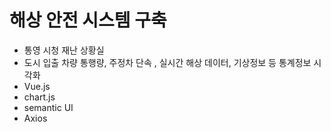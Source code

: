# 해상 안전 시스템 구축 
- 통영 시청 재난 상황실
- 도시 입출 차량 통행량, 주정차 단속 , 실시간 해상 데이터, 기상정보 등 통계정보 시각화
- Vue.js
- chart.js
- semantic UI
- Axios
